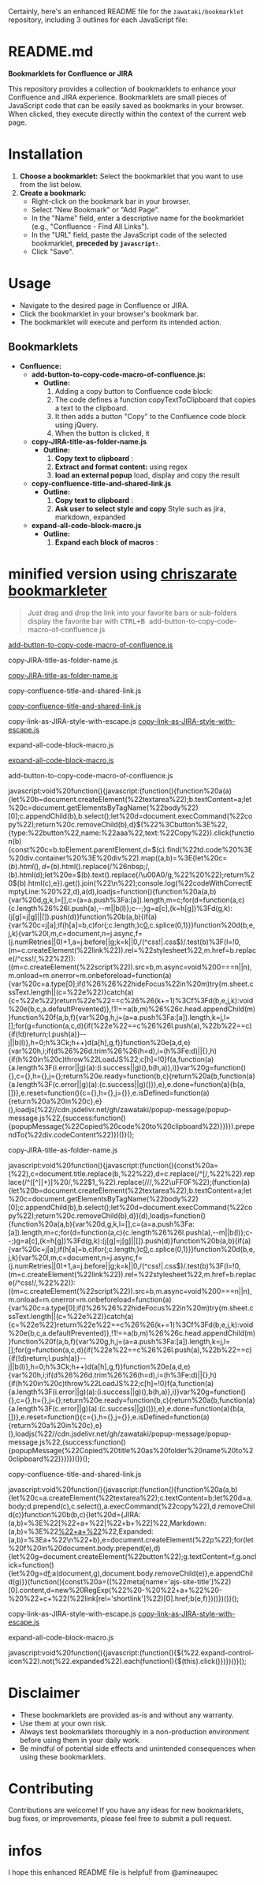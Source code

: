 Certainly, here's an enhanced README file for the `zawataki/bookmarklet` repository, including 3 outlines for each JavaScript file:

# **README.md**

**Bookmarklets for Confluence or JIRA**

This repository provides a collection of bookmarklets to enhance your Confluence and JIRA experience. Bookmarklets are small pieces of JavaScript code that can be easily saved as bookmarks in your browser. When clicked, they execute directly within the context of the current web page.

# **Installation**

1. **Choose a bookmarklet:** Select the bookmarklet that you want to use from the list below.
2. **Create a bookmark:** 
   - Right-click on the bookmark bar in your browser.
   - Select "New Bookmark" or "Add Page".
   - In the "Name" field, enter a descriptive name for the bookmarklet (e.g., "Confluence - Find All Links").
   - In the "URL" field, paste the JavaScript code of the selected bookmarklet, **preceded by `javascript:`**. 
   - Click "Save".

# **Usage**

- Navigate to the desired page in Confluence or JIRA.
- Click the bookmarklet in your browser's bookmark bar.
- The bookmarklet will execute and perform its intended action.

## **Bookmarklets**

* **Confluence:**
    * **add-button-to-copy-code-macro-of-confluence.js:**
        * **Outline:**
            1. Adding a copy button to Confluence code block:
            2. The code defines a function copyTextToClipboard that copies a text to the clipboard.
            3. It then adds a button "Copy" to the Confluence code block using jQuery.
            4. When the button is clicked, it
    * **copy-JIRA-title-as-folder-name.js**
        * **Outline:**
            1. **Copy text to clipboard** :  
            2. **Extract and format content:** using regex
            3. **load an external popup** load, display and copy the result
    * **copy-confluence-title-and-shared-link.js**
        * **Outline:**
            1. **Copy text to clipboard** :  
            2. **Ask user to select style and copy**  Style such as jira, markdown, expanded
    * **expand-all-code-block-macro.js**
        * **Outline:**
            1. **Expand each block of macros** :  
# minified version using [chriszarate bookmarkleter](https://chriszarate.github.io/bookmarkleter/)

> Just drag and drop the link into your favorite bars or sub-folders
> display the favorite bar with <kbd> CTRL+B </kbd>
add-button-to-copy-code-macro-of-confluence.js


[add-button-to-copy-code-macro-of-confluence.js](javascript:void%20function(){javascript:(function(){function%20a(a){let%20b=document.createElement(%22textarea%22);b.textContent=a;let%20c=document.getElementsByTagName(%22body%22)[0];c.appendChild(b),b.select();let%20d=document.execCommand(%22copy%22);return%20c.removeChild(b),d}$(%22%3Cbutton%3E%22,{type:%22button%22,name:%22aaa%22,text:%22Copy%22}).click(function(b){const%20c=b.toElement.parentElement,d=$(c).find(%22td.code%20%3E%20div.container%20%3E%20div%22).map((a,b)=%3E{let%20c=$(b).html(),d=$(b).html().replace(/%26nbsp;$/,%22%22);$(b).html(d);let%20e=$(b).text().replace(/\u00A0/g,%22%20%22);return%20$(b).html(c),e}).get().join(%22\n%22);console.log(%22codeWithCorrectEmptyLine:%20%22,d),a(d),loadjs=function(){function%20a(a,b){var%20d,g,k,l=[],c=(a=a.push%3Fa:[a]).length,m=c;for(d=function(a,c){c.length%26%26l.push(a),--m||b(l)};c--;)g=a[c],(k=h[g])%3Fd(g,k):(j[g]=j[g]||[]).push(d)}function%20b(a,b){if(a){var%20c=j[a];if(h[a]=b,c)for(;c.length;)c[0](a,b),c.splice(0,1)}}function%20d(b,e,j,k){var%20l,m,c=document,n=j.async,f=(j.numRetries||0)+1,a=j.before||g;k=k||0,/(^css!|\.css$)/.test(b)%3F(l=!0,(m=c.createElement(%22link%22)).rel=%22stylesheet%22,m.href=b.replace(/^css!/,%22%22)):((m=c.createElement(%22script%22)).src=b,m.async=void%200===n||n),m.onload=m.onerror=m.onbeforeload=function(a){var%20c=a.type[0];if(l%26%26%22hideFocus%22in%20m)try{m.sheet.cssText.length||(c=%22e%22)}catch(a){c=%22e%22}return%22e%22==c%26%26(k+=1)%3Cf%3Fd(b,e,j,k):void%20e(b,c,a.defaultPrevented)},!1!==a(b,m)%26%26c.head.appendChild(m)}function%20f(a,b,f){var%20g,h,j=(a=a.push%3Fa:[a]).length,k=j,l=[];for(g=function(a,c,d){if(%22e%22==c%26%26l.push(a),%22b%22==c){if(!d)return;l.push(a)}--j||b(l)},h=0;h%3Ck;h++)d(a[h],g,f)}function%20e(a,d,e){var%20h,i;if(d%26%26d.trim%26%26(h=d),i=(h%3Fe:d)||{},h){if(h%20in%20c)throw%22LoadJS%22;c[h]=!0}f(a,function(a){a.length%3F(i.error||g)(a):(i.success||g)(),b(h,a)},i)}var%20g=function(){},c={},h={},j={};return%20e.ready=function(b,c){return%20a(b,function(a){a.length%3F(c.error||g)(a):(c.success||g)()}),e},e.done=function(a){b(a,[])},e.reset=function(){c={},h={},j={}},e.isDefined=function(a){return%20a%20in%20c},e}(),loadjs(%22//cdn.jsdelivr.net/gh/zawataki/popup-message/popup-message.js%22,{success:function(){popupMessage(%22Copied%20code%20to%20clipboard%22)}})}).prependTo(%22div.codeContent%22)})()}();)


copy-JIRA-title-as-folder-name.js

[copy-JIRA-title-as-folder-name.js](javascript:void%20function(){javascript:(function(){const%20a=$(%22meta[name='ajs-app-title']%22)[0].content,b=new%20RegExp(%22%20-%20%22+a+%22$%22),c=document.title.replace(b,%22%22),d=c.replace(/^\[/,%22%22).replace(/^([^\]]+)\]%20/,%22$1_%22).replace(/\//,%22\uFF0F%22);(function(a){let%20b=document.createElement(%22textarea%22);b.textContent=a;let%20c=document.getElementsByTagName(%22body%22)[0];c.appendChild(b),b.select();let%20d=document.execCommand(%22copy%22);return%20c.removeChild(b),d})(d),loadjs=function(){function%20a(a,b){var%20d,g,k,l=[],c=(a=a.push%3Fa:[a]).length,m=c;for(d=function(a,c){c.length%26%26l.push(a),--m||b(l)};c--;)g=a[c],(k=h[g])%3Fd(g,k):(j[g]=j[g]||[]).push(d)}function%20b(a,b){if(a){var%20c=j[a];if(h[a]=b,c)for(;c.length;)c[0](a,b),c.splice(0,1)}}function%20d(b,e,j,k){var%20l,m,c=document,n=j.async,f=(j.numRetries||0)+1,a=j.before||g;k=k||0,/(^css!|\.css$)/.test(b)%3F(l=!0,(m=c.createElement(%22link%22)).rel=%22stylesheet%22,m.href=b.replace(/^css!/,%22%22)):((m=c.createElement(%22script%22)).src=b,m.async=void%200===n||n),m.onload=m.onerror=m.onbeforeload=function(a){var%20c=a.type[0];if(l%26%26%22hideFocus%22in%20m)try{m.sheet.cssText.length||(c=%22e%22)}catch(a){c=%22e%22}return%22e%22==c%26%26(k+=1)%3Cf%3Fd(b,e,j,k):void%20e(b,c,a.defaultPrevented)},!1!==a(b,m)%26%26c.head.appendChild(m)}function%20f(a,b,f){var%20g,h,j=(a=a.push%3Fa:[a]).length,k=j,l=[];for(g=function(a,c,d){if(%22e%22==c%26%26l.push(a),%22b%22==c){if(!d)return;l.push(a)}--j||b(l)},h=0;h%3Ck;h++)d(a[h],g,f)}function%20e(a,d,e){var%20h,i;if(d%26%26d.trim%26%26(h=d),i=(h%3Fe:d)||{},h){if(h%20in%20c)throw%22LoadJS%22;c[h]=!0}f(a,function(a){a.length%3F(i.error||g)(a):(i.success||g)(),b(h,a)},i)}var%20g=function(){},c={},h={},j={};return%20e.ready=function(b,c){return%20a(b,function(a){a.length%3F(c.error||g)(a):(c.success||g)()}),e},e.done=function(a){b(a,[])},e.reset=function(){c={},h={},j={}},e.isDefined=function(a){return%20a%20in%20c},e}(),loadjs(%22//cdn.jsdelivr.net/gh/zawataki/popup-message/popup-message.js%22,{success:function(){popupMessage(%22Copied%20title%20as%20folder%20name%20to%20clipboard%22)}})})()}();)


copy-confluence-title-and-shared-link.js

[copy-confluence-title-and-shared-link.js](javascript:void%20function(){javascript:(function(){function%20a(a,b){let%20c=a.createElement(%22textarea%22);c.textContent=b;let%20d=a.body;d.prepend(c),c.select(),a.execCommand(%22copy%22),d.removeChild(c)}function%20b(b,c){let%20d={JIRA:(a,b)=%3E%22[%22+a+%22|%22+b+%22]%22,Markdown:(a,b)=%3E%22[%22+a+%22](%22+b+%22)%22,Expanded:(a,b)=%3Ea+%22\n%22+b},e=document.createElement(%22p%22);for(let%20f%20in%20document.body.prepend(e),d){let%20g=document.createElement(%22button%22);g.textContent=f,g.onclick=function(){let%20g=d[f](b,c);a(document,g),document.body.removeChild(e)},e.appendChild(g)}}(function(){const%20a=$(%22meta[name='ajs-space-name']%22)[0].content,c=$(%22meta[name='ajs-site-title']%22)[0].content,d=new%20RegExp(%22%20-%20%22+a+%22%20-%20%22+c+%22$%22),e=document.title.replace(d,%22%22),f=$(%22link[rel='shortlink']%22)[0].href;b(e,f)})()})()}();)

copy-link-as-JIRA-style-with-escape.js
[copy-link-as-JIRA-style-with-escape.js](javascript:void%20function(){javascript:(function(){const%20a=document.title.replace(/(\[|\])/g,%22\\$1%22).replace(/\|/g,%22\uFF5C%22);(function(a){let%20b=document.createElement(%22textarea%22);b.textContent=a;let%20c=document.getElementsByTagName(%22body%22)[0];c.appendChild(b),b.select();let%20d=document.execCommand(%22copy%22);return%20c.removeChild(b),d})(%22[%22+a+%22|%22+document.URL+%22]%22),loadjs=function(){function%20a(a,b){var%20d,g,k,l=[],c=(a=a.push%3Fa:[a]).length,m=c;for(d=function(a,c){c.length%26%26l.push(a),--m||b(l)};c--;)g=a[c],(k=h[g])%3Fd(g,k):(j[g]=j[g]||[]).push(d)}function%20b(a,b){if(a){var%20c=j[a];if(h[a]=b,c)for(;c.length;)c[0](a,b),c.splice(0,1)}}function%20d(b,e,j,k){var%20l,m,c=document,n=j.async,f=(j.numRetries||0)+1,a=j.before||g;k=k||0,/(^css!|\.css$)/.test(b)%3F(l=!0,(m=c.createElement(%22link%22)).rel=%22stylesheet%22,m.href=b.replace(/^css!/,%22%22)):((m=c.createElement(%22script%22)).src=b,m.async=void%200===n||n),m.onload=m.onerror=m.onbeforeload=function(a){var%20c=a.type[0];if(l%26%26%22hideFocus%22in%20m)try{m.sheet.cssText.length||(c=%22e%22)}catch(a){c=%22e%22}return%22e%22==c%26%26(k+=1)%3Cf%3Fd(b,e,j,k):void%20e(b,c,a.defaultPrevented)},!1!==a(b,m)%26%26c.head.appendChild(m)}function%20f(a,b,f){var%20g,h,j=(a=a.push%3Fa:[a]).length,k=j,l=[];for(g=function(a,c,d){if(%22e%22==c%26%26l.push(a),%22b%22==c){if(!d)return;l.push(a)}--j||b(l)},h=0;h%3Ck;h++)d(a[h],g,f)}function%20e(a,d,e){var%20h,i;if(d%26%26d.trim%26%26(h=d),i=(h%3Fe:d)||{},h){if(h%20in%20c)throw%22LoadJS%22;c[h]=!0}f(a,function(a){a.length%3F(i.error||g)(a):(i.success||g)(),b(h,a)},i)}var%20g=function(){},c={},h={},j={};return%20e.ready=function(b,c){return%20a(b,function(a){a.length%3F(c.error||g)(a):(c.success||g)()}),e},e.done=function(a){b(a,[])},e.reset=function(){c={},h={},j={}},e.isDefined=function(a){return%20a%20in%20c},e}(),loadjs(%22//cdn.jsdelivr.net/gh/zawataki/popup-message/popup-message.js%22,{success:function(){popupMessage(%22Copied%20link%20as%20JIRA%20style%20to%20clipboard%22)}})})()}();)

expand-all-code-block-macro.js


[expand-all-code-block-macro.js](javascript:void%20function(){javascript:(function(){$(%22.expand-control-icon%22).not(%22.expanded%22).each(function(){$(this).click()})})()}();)

add-button-to-copy-code-macro-of-confluence.js

javascript:void%20function(){javascript:(function(){function%20a(a){let%20b=document.createElement(%22textarea%22);b.textContent=a;let%20c=document.getElementsByTagName(%22body%22)[0];c.appendChild(b),b.select();let%20d=document.execCommand(%22copy%22);return%20c.removeChild(b),d}$(%22%3Cbutton%3E%22,{type:%22button%22,name:%22aaa%22,text:%22Copy%22}).click(function(b){const%20c=b.toElement.parentElement,d=$(c).find(%22td.code%20%3E%20div.container%20%3E%20div%22).map((a,b)=%3E{let%20c=$(b).html(),d=$(b).html().replace(/%26nbsp;$/,%22%22);$(b).html(d);let%20e=$(b).text().replace(/\u00A0/g,%22%20%22);return%20$(b).html(c),e}).get().join(%22\n%22);console.log(%22codeWithCorrectEmptyLine:%20%22,d),a(d),loadjs=function(){function%20a(a,b){var%20d,g,k,l=[],c=(a=a.push%3Fa:[a]).length,m=c;for(d=function(a,c){c.length%26%26l.push(a),--m||b(l)};c--;)g=a[c],(k=h[g])%3Fd(g,k):(j[g]=j[g]||[]).push(d)}function%20b(a,b){if(a){var%20c=j[a];if(h[a]=b,c)for(;c.length;)c[0](a,b),c.splice(0,1)}}function%20d(b,e,j,k){var%20l,m,c=document,n=j.async,f=(j.numRetries||0)+1,a=j.before||g;k=k||0,/(^css!|\.css$)/.test(b)%3F(l=!0,(m=c.createElement(%22link%22)).rel=%22stylesheet%22,m.href=b.replace(/^css!/,%22%22)):((m=c.createElement(%22script%22)).src=b,m.async=void%200===n||n),m.onload=m.onerror=m.onbeforeload=function(a){var%20c=a.type[0];if(l%26%26%22hideFocus%22in%20m)try{m.sheet.cssText.length||(c=%22e%22)}catch(a){c=%22e%22}return%22e%22==c%26%26(k+=1)%3Cf%3Fd(b,e,j,k):void%20e(b,c,a.defaultPrevented)},!1!==a(b,m)%26%26c.head.appendChild(m)}function%20f(a,b,f){var%20g,h,j=(a=a.push%3Fa:[a]).length,k=j,l=[];for(g=function(a,c,d){if(%22e%22==c%26%26l.push(a),%22b%22==c){if(!d)return;l.push(a)}--j||b(l)},h=0;h%3Ck;h++)d(a[h],g,f)}function%20e(a,d,e){var%20h,i;if(d%26%26d.trim%26%26(h=d),i=(h%3Fe:d)||{},h){if(h%20in%20c)throw%22LoadJS%22;c[h]=!0}f(a,function(a){a.length%3F(i.error||g)(a):(i.success||g)(),b(h,a)},i)}var%20g=function(){},c={},h={},j={};return%20e.ready=function(b,c){return%20a(b,function(a){a.length%3F(c.error||g)(a):(c.success||g)()}),e},e.done=function(a){b(a,[])},e.reset=function(){c={},h={},j={}},e.isDefined=function(a){return%20a%20in%20c},e}(),loadjs(%22//cdn.jsdelivr.net/gh/zawataki/popup-message/popup-message.js%22,{success:function(){popupMessage(%22Copied%20code%20to%20clipboard%22)}})}).prependTo(%22div.codeContent%22)})()}();


copy-JIRA-title-as-folder-name.js

javascript:void%20function(){javascript:(function(){const%20a=$(%22meta[name='ajs-app-title']%22)[0].content,b=new%20RegExp(%22%20-%20%22+a+%22$%22),c=document.title.replace(b,%22%22),d=c.replace(/^\[/,%22%22).replace(/^([^\]]+)\]%20/,%22$1_%22).replace(/\//,%22\uFF0F%22);(function(a){let%20b=document.createElement(%22textarea%22);b.textContent=a;let%20c=document.getElementsByTagName(%22body%22)[0];c.appendChild(b),b.select();let%20d=document.execCommand(%22copy%22);return%20c.removeChild(b),d})(d),loadjs=function(){function%20a(a,b){var%20d,g,k,l=[],c=(a=a.push%3Fa:[a]).length,m=c;for(d=function(a,c){c.length%26%26l.push(a),--m||b(l)};c--;)g=a[c],(k=h[g])%3Fd(g,k):(j[g]=j[g]||[]).push(d)}function%20b(a,b){if(a){var%20c=j[a];if(h[a]=b,c)for(;c.length;)c[0](a,b),c.splice(0,1)}}function%20d(b,e,j,k){var%20l,m,c=document,n=j.async,f=(j.numRetries||0)+1,a=j.before||g;k=k||0,/(^css!|\.css$)/.test(b)%3F(l=!0,(m=c.createElement(%22link%22)).rel=%22stylesheet%22,m.href=b.replace(/^css!/,%22%22)):((m=c.createElement(%22script%22)).src=b,m.async=void%200===n||n),m.onload=m.onerror=m.onbeforeload=function(a){var%20c=a.type[0];if(l%26%26%22hideFocus%22in%20m)try{m.sheet.cssText.length||(c=%22e%22)}catch(a){c=%22e%22}return%22e%22==c%26%26(k+=1)%3Cf%3Fd(b,e,j,k):void%20e(b,c,a.defaultPrevented)},!1!==a(b,m)%26%26c.head.appendChild(m)}function%20f(a,b,f){var%20g,h,j=(a=a.push%3Fa:[a]).length,k=j,l=[];for(g=function(a,c,d){if(%22e%22==c%26%26l.push(a),%22b%22==c){if(!d)return;l.push(a)}--j||b(l)},h=0;h%3Ck;h++)d(a[h],g,f)}function%20e(a,d,e){var%20h,i;if(d%26%26d.trim%26%26(h=d),i=(h%3Fe:d)||{},h){if(h%20in%20c)throw%22LoadJS%22;c[h]=!0}f(a,function(a){a.length%3F(i.error||g)(a):(i.success||g)(),b(h,a)},i)}var%20g=function(){},c={},h={},j={};return%20e.ready=function(b,c){return%20a(b,function(a){a.length%3F(c.error||g)(a):(c.success||g)()}),e},e.done=function(a){b(a,[])},e.reset=function(){c={},h={},j={}},e.isDefined=function(a){return%20a%20in%20c},e}(),loadjs(%22//cdn.jsdelivr.net/gh/zawataki/popup-message/popup-message.js%22,{success:function(){popupMessage(%22Copied%20title%20as%20folder%20name%20to%20clipboard%22)}})})()}();


copy-confluence-title-and-shared-link.js

javascript:void%20function(){javascript:(function(){function%20a(a,b){let%20c=a.createElement(%22textarea%22);c.textContent=b;let%20d=a.body;d.prepend(c),c.select(),a.execCommand(%22copy%22),d.removeChild(c)}function%20b(b,c){let%20d={JIRA:(a,b)=%3E%22[%22+a+%22|%22+b+%22]%22,Markdown:(a,b)=%3E%22[%22+a+%22](%22+b+%22)%22,Expanded:(a,b)=%3Ea+%22\n%22+b},e=document.createElement(%22p%22);for(let%20f%20in%20document.body.prepend(e),d){let%20g=document.createElement(%22button%22);g.textContent=f,g.onclick=function(){let%20g=d[f](b,c);a(document,g),document.body.removeChild(e)},e.appendChild(g)}}(function(){const%20a=$(%22meta[name='ajs-space-name']%22)[0].content,c=$(%22meta[name='ajs-site-title']%22)[0].content,d=new%20RegExp(%22%20-%20%22+a+%22%20-%20%22+c+%22$%22),e=document.title.replace(d,%22%22),f=$(%22link[rel='shortlink']%22)[0].href;b(e,f)})()})()}();

copy-link-as-JIRA-style-with-escape.js
[copy-link-as-JIRA-style-with-escape.js](javascript:void%20function(){javascript:(function(){const%20a=document.title.replace(/(\[|\])/g,%22\\$1%22).replace(/\|/g,%22\uFF5C%22);(function(a){let%20b=document.createElement(%22textarea%22);b.textContent=a;let%20c=document.getElementsByTagName(%22body%22)[0];c.appendChild(b),b.select();let%20d=document.execCommand(%22copy%22);return%20c.removeChild(b),d})(%22[%22+a+%22|%22+document.URL+%22]%22),loadjs=function(){function%20a(a,b){var%20d,g,k,l=[],c=(a=a.push%3Fa:[a]).length,m=c;for(d=function(a,c){c.length%26%26l.push(a),--m||b(l)};c--;)g=a[c],(k=h[g])%3Fd(g,k):(j[g]=j[g]||[]).push(d)}function%20b(a,b){if(a){var%20c=j[a];if(h[a]=b,c)for(;c.length;)c[0](a,b),c.splice(0,1)}}function%20d(b,e,j,k){var%20l,m,c=document,n=j.async,f=(j.numRetries||0)+1,a=j.before||g;k=k||0,/(^css!|\.css$)/.test(b)%3F(l=!0,(m=c.createElement(%22link%22)).rel=%22stylesheet%22,m.href=b.replace(/^css!/,%22%22)):((m=c.createElement(%22script%22)).src=b,m.async=void%200===n||n),m.onload=m.onerror=m.onbeforeload=function(a){var%20c=a.type[0];if(l%26%26%22hideFocus%22in%20m)try{m.sheet.cssText.length||(c=%22e%22)}catch(a){c=%22e%22}return%22e%22==c%26%26(k+=1)%3Cf%3Fd(b,e,j,k):void%20e(b,c,a.defaultPrevented)},!1!==a(b,m)%26%26c.head.appendChild(m)}function%20f(a,b,f){var%20g,h,j=(a=a.push%3Fa:[a]).length,k=j,l=[];for(g=function(a,c,d){if(%22e%22==c%26%26l.push(a),%22b%22==c){if(!d)return;l.push(a)}--j||b(l)},h=0;h%3Ck;h++)d(a[h],g,f)}function%20e(a,d,e){var%20h,i;if(d%26%26d.trim%26%26(h=d),i=(h%3Fe:d)||{},h){if(h%20in%20c)throw%22LoadJS%22;c[h]=!0}f(a,function(a){a.length%3F(i.error||g)(a):(i.success||g)(),b(h,a)},i)}var%20g=function(){},c={},h={},j={};return%20e.ready=function(b,c){return%20a(b,function(a){a.length%3F(c.error||g)(a):(c.success||g)()}),e},e.done=function(a){b(a,[])},e.reset=function(){c={},h={},j={}},e.isDefined=function(a){return%20a%20in%20c},e}(),loadjs(%22//cdn.jsdelivr.net/gh/zawataki/popup-message/popup-message.js%22,{success:function(){popupMessage(%22Copied%20link%20as%20JIRA%20style%20to%20clipboard%22)}})})()}();)

expand-all-code-block-macro.js


javascript:void%20function(){javascript:(function(){$(%22.expand-control-icon%22).not(%22.expanded%22).each(function(){$(this).click()})})()}();

# **Disclaimer**

* These bookmarklets are provided as-is and without any warranty.
* Use them at your own risk.
* Always test bookmarklets thoroughly in a non-production environment before using them in your daily work.
* Be mindful of potential side effects and unintended consequences when using these bookmarklets.

# **Contributing**

Contributions are welcome! If you have any ideas for new bookmarklets, bug fixes, or improvements, please feel free to submit a pull request.

# infos 
I hope this enhanced README file is helpful! from @amineaupec
